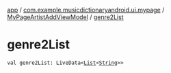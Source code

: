 [app](../../index.md) / [com.example.musicdictionaryandroid.ui.mypage](../index.md) / [MyPageArtistAddViewModel](index.md) / [genre2List](./genre2-list.md)

# genre2List

`val genre2List: LiveData<`[`List`](https://kotlinlang.org/api/latest/jvm/stdlib/kotlin.collections/-list/index.html)`<`[`String`](https://kotlinlang.org/api/latest/jvm/stdlib/kotlin/-string/index.html)`>>`